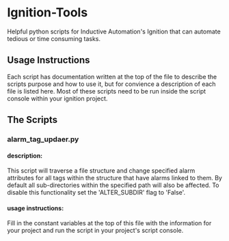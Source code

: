 # Ignition-Tools
Helpful python scripts for Inductive Automation's Ignition that can automate tedious or time consuming tasks.

## Usage Instructions
Each script has documentation written at the top of the file to describe the scripts purpose and how to use it, but for convience a description of each file is listed here. Most of these scripts need to be run inside the script console within your ignition project.

## The Scripts
### alarm_tag_updaer.py
#### description:
This script will traverse a file structure and change specified alarm attributes for all tags within the structure that have alarms linked to them. By default all sub-directories within the specified path will also be affected. To disable this functionality set the 'ALTER_SUBDIR' flag to 'False'.
#### usage instructions:
Fill in the constant variables at the top of this file with the information for your project and run the script in your project's script console.
